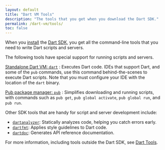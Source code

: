 ```yaml
---
layout: default
title: "Dart VM Tools"
description: "The tools that you get when you download the Dart SDK."
permalink: /dart-vm/tools/
toc: false
---
```


When you [install](/install/) the
[Dart SDK](/tools/sdk), you get all the command-line tools that you
need to write Dart scripts and servers.

The following tools have special support for
running scripts and servers.

[Standalone Dart VM: `dart`](dart-vm)
: Executes Dart code.
  IDEs that support Dart,
  and some of the `pub` commands, use this
  command behind-the-scenes to execute Dart scripts.
  Note that you must configure your IDE with the location of
  the `dart` binary.

[Pub package manager: `pub`]({{site.dartlang}}/tools/pub/)
: Simplifies downloading and running scripts,
  with commands such as `pub get`, `pub global activate`, `pub global run`,
  and `pub run`.

Other SDK tools that are handy for script and server development include:

* [`dartanalyzer`](https://github.com/dart-lang/sdk/tree/master/pkg/analyzer_cli#dartanalyzer):
  Statically analyzes code, helping you catch errors early.
* [`dartfmt`](https://github.com/dart-lang/dart_style#readme):
  Applies style guidelines to Dart code.
* [`dartdoc`](https://github.com/dart-lang/dartdoc#dartdoc):
  Generates API reference documentation.

For more information, including tools outside the Dart SDK, see
[Dart Tools]({{site.dartlang}}/tools/).
